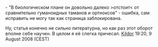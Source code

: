\- "В биологическом плане он довольно далеко \>отстоит\< от сравнительно
гуманоидных таманов и ортноксов" - ошибка, сам исправить не могу так как
страница заблокирована.



Ну, статья конечно не сильно литературна, но как раз этот оборот вполне
себе научен. В целом я её слегка причесал.
[Kildor](User:Kildor "wikilink") 19:20, 9 August 2008 (CEST)